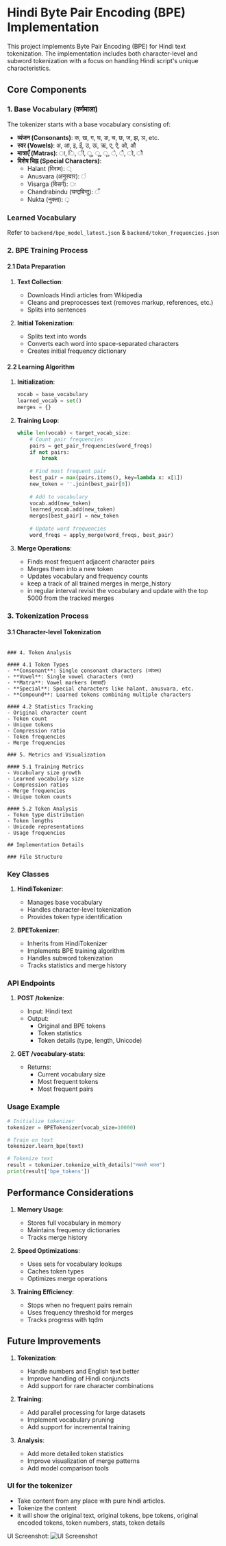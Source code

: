 # Hindi Byte Pair Encoding (BPE) Implementation

This project implements Byte Pair Encoding (BPE) for Hindi text tokenization. The implementation includes both character-level and subword tokenization with a focus on handling Hindi script's unique characteristics.

## Core Components

### 1. Base Vocabulary (वर्णमाला)
The tokenizer starts with a base vocabulary consisting of:
- **व्यंजन (Consonants)**: क, ख, ग, घ, ङ, च, छ, ज, झ, ञ, etc.
- **स्वर (Vowels)**: अ, आ, इ, ई, उ, ऊ, ऋ, ए, ऐ, ओ, औ
- **मात्राएँ (Matras)**: ा, ि, ी, ु, ू, ृ, े, ै, ो, ौ
- **विशेष चिह्न (Special Characters)**:
  - Halant (विराम): ्
  - Anusvara (अनुस्वार): ं
  - Visarga (विसर्ग): ः
  - Chandrabindu (चन्द्रबिन्दु): ँ
  - Nukta (नुक्ता): ़

### Learned Vocabulary
Refer to `backend/bpe_model_latest.json` & `backend/token_frequencies.json`
### 2. BPE Training Process

#### 2.1 Data Preparation
1. **Text Collection**:
   - Downloads Hindi articles from Wikipedia
   - Cleans and preprocesses text (removes markup, references, etc.)
   - Splits into sentences

2. **Initial Tokenization**:
   - Splits text into words
   - Converts each word into space-separated characters
   - Creates initial frequency dictionary

#### 2.2 Learning Algorithm
1. **Initialization**:
   ```python
   vocab = base_vocabulary
   learned_vocab = set()
   merges = {}
   ```

2. **Training Loop**:
   ```python
   while len(vocab) < target_vocab_size:
       # Count pair frequencies
       pairs = get_pair_frequencies(word_freqs)
       if not pairs:
           break
           
       # Find most frequent pair
       best_pair = max(pairs.items(), key=lambda x: x[1])
       new_token = ''.join(best_pair[0])
       
       # Add to vocabulary
       vocab.add(new_token)
       learned_vocab.add(new_token)
       merges[best_pair] = new_token
       
       # Update word frequencies
       word_freqs = apply_merge(word_freqs, best_pair)
   ```

3. **Merge Operations**:
   - Finds most frequent adjacent character pairs
   - Merges them into a new token
   - Updates vocabulary and frequency counts
   - keep a track of all trained merges in merge_history
   - in regular interval revisit the vocabulary and update with the top 5000 from the tracked merges

### 3. Tokenization Process

#### 3.1 Character-level Tokenization
```

### 4. Token Analysis

#### 4.1 Token Types
- **Consonant**: Single consonant characters (व्यंजन)
- **Vowel**: Single vowel characters (स्वर)
- **Matra**: Vowel markers (मात्राएँ)
- **Special**: Special characters like halant, anusvara, etc.
- **Compound**: Learned tokens combining multiple characters

#### 4.2 Statistics Tracking
- Original character count
- Token count
- Unique tokens
- Compression ratio
- Token frequencies
- Merge frequencies

### 5. Metrics and Visualization

#### 5.1 Training Metrics
- Vocabulary size growth
- Learned vocabulary size
- Compression ratios
- Merge frequencies
- Unique token counts

#### 5.2 Token Analysis
- Token type distribution
- Token lengths
- Unicode representations
- Usage frequencies

## Implementation Details

### File Structure
```

### Key Classes

1. **HindiTokenizer**:
   - Manages base vocabulary
   - Handles character-level tokenization
   - Provides token type identification

2. **BPETokenizer**:
   - Inherits from HindiTokenizer
   - Implements BPE training algorithm
   - Handles subword tokenization
   - Tracks statistics and merge history

### API Endpoints

1. **POST /tokenize**:
   - Input: Hindi text
   - Output: 
     * Original and BPE tokens
     * Token statistics
     * Token details (type, length, Unicode)

2. **GET /vocabulary-stats**:
   - Returns:
     * Current vocabulary size
     * Most frequent tokens
     * Most frequent pairs

### Usage Example
```python
# Initialize tokenizer
tokenizer = BPETokenizer(vocab_size=10000)

# Train on text
tokenizer.learn_bpe(text)

# Tokenize text
result = tokenizer.tokenize_with_details("नमस्ते भारत")
print(result['bpe_tokens'])
```

## Performance Considerations

1. **Memory Usage**:
   - Stores full vocabulary in memory
   - Maintains frequency dictionaries
   - Tracks merge history

2. **Speed Optimizations**:
   - Uses sets for vocabulary lookups
   - Caches token types
   - Optimizes merge operations

3. **Training Efficiency**:
   - Stops when no frequent pairs remain
   - Uses frequency threshold for merges
   - Tracks progress with tqdm

## Future Improvements

1. **Tokenization**:
   - Handle numbers and English text better
   - Improve handling of Hindi conjuncts
   - Add support for rare character combinations

2. **Training**:
   - Add parallel processing for large datasets
   - Implement vocabulary pruning
   - Add support for incremental training

3. **Analysis**:
   - Add more detailed token statistics
   - Improve visualization of merge patterns
   - Add model comparison tools


### UI for the tokenizer
- Take content from any place with pure hindi articles.
- Tokenize the content
- it will show the original text, original tokens, bpe tokens, original encoded tokens, token numbers, stats, token details

UI Screenshot:
![UI Screenshot](screenshot/HindiBPE.png)
